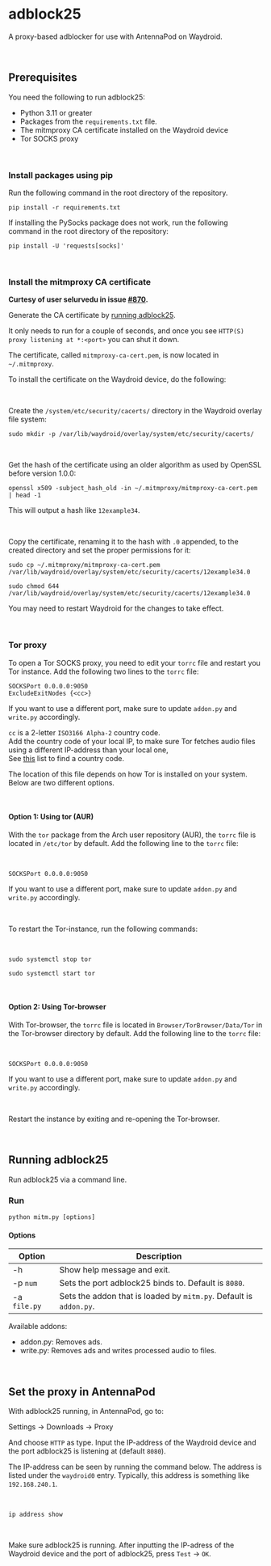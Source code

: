 # adblock25
A proxy-based adblocker for use with AntennaPod on Waydroid.

<br />

## Prerequisites 
You need the following to run adblock25:
 * Python 3.11 or greater
 * Packages from the `requirements.txt` file.
 * The mitmproxy CA certificate installed on the Waydroid device
 * Tor SOCKS proxy

<br />

### Install packages using pip
Run the following command in the root directory of the repository.
```
pip install -r requirements.txt
```
If installing the PySocks package does not work, run the following command in the root directory of the repository:
```
pip install -U 'requests[socks]'
```

<br />

### Install the mitmproxy CA certificate
**Curtesy of user selurvedu in issue [#870](https://github.com/waydroid/waydroid/issues/870).**

Generate the CA certificate by [running adblock25](#running-adblock25).

It only needs to run for a couple of seconds, and once you see `HTTP(S) proxy listening at *:<port>` you can shut it down.

The certificate, called `mitmproxy-ca-cert.pem`, is now located in `~/.mitmproxy`. 

To install the certificate on the Waydroid device, do the following:

<br />

Create the `/system/etc/security/cacerts/` directory in the Waydroid overlay file system:
```
sudo mkdir -p /var/lib/waydroid/overlay/system/etc/security/cacerts/
```

<br />

Get the hash of the certificate using an older algorithm as used by OpenSSL before version 1.0.0:
```
openssl x509 -subject_hash_old -in ~/.mitmproxy/mitmproxy-ca-cert.pem | head -1
```
This will output a hash like `12example34`.

<br />

Copy the certificate, renaming it to the hash with `.0` appended, to the created directory and set the proper permissions for it:
```
sudo cp ~/.mitmproxy/mitmproxy-ca-cert.pem /var/lib/waydroid/overlay/system/etc/security/cacerts/12example34.0
```
```
sudo chmod 644 /var/lib/waydroid/overlay/system/etc/security/cacerts/12example34.0
```

You may need to restart Waydroid for the changes to take effect. 

<br />

### Tor proxy
To open a Tor SOCKS proxy, you need to edit your `torrc` file and restart you Tor instance.
Add the following two lines to the `torrc` file:
```
SOCKSPort 0.0.0.0:9050
ExcludeExitNodes {<cc>}
```

If you want to use a different port, make sure to update `addon.py` and `write.py` accordingly.

`cc` is a 2-letter `ISO3166 Alpha-2` country code.  
Add the country code of your local IP, to make sure Tor fetches audio files using a different IP-address than your local one,    
See [this](https://www.iso.org/obp/ui/#search/code/) list to find a country code. 

The location of this file depends on how Tor is installed on your system.
Below are two different options. 

<br />

#### Option 1: Using tor (AUR)

With the `tor` package from the Arch user repository (AUR), the `torrc` file is located in `/etc/tor` by default.
Add the following line to the `torrc` file:

<br />

```
SOCKSPort 0.0.0.0:9050
```
If you want to use a different port, make sure to update `addon.py` and `write.py` accordingly.

<br />

To restart the Tor-instance, run the following commands:

<br />

```
sudo systemctl stop tor
```
```
sudo systemctl start tor
```

<br />

#### Option 2: Using Tor-browser
With Tor-browser, the `torrc` file is located in `Browser/TorBrowser/Data/Tor` in the Tor-browser directory by default.
Add the following line to the `torrc` file:

<br />

```
SOCKSPort 0.0.0.0:9050
```
If you want to use a different port, make sure to update `addon.py` and `write.py` accordingly.

<br />

Restart the instance by exiting and re-opening the Tor-browser.

<br />

## Running adblock25

Run adblock25 via a command line. 

### Run

```
python mitm.py [options]
```

#### Options
|  Option | Description  |
|---|---|
| -h |  Show help message and exit.|
| -p `num`|  Sets the port adblock25 binds to. Default is `8080`.|
| -a `file.py`|  Sets the addon that is loaded by `mitm.py`. Default is `addon.py`.|

Available addons:
 * addon.py: Removes ads.
 * write.py: Removes ads and writes processed audio to files.  
 
<br />

## Set the proxy in AntennaPod
With adblock25 running, in AntennaPod, go to:

Settings &#8594; Downloads &#8594; Proxy

And choose `HTTP` as type. Input the IP-address of the Waydroid device and the port adblock25 is listening at (default `8080`). 

The IP-address can be seen by running the command below. 
The address is listed under the `waydroid0` entry. Typically, this address is something like `192.168.240.1`. 

<br />

```
ip address show
```
<br />

Make sure adblock25 is running.
After inputting the IP-adress of the Waydroid device and the port of adblock25, press `Test` &#8594; `OK`.   
